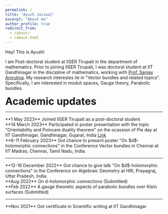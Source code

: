 ```yaml
---
permalink: /
title: "Ayush Jaiswal"
excerpt: "About me"
author_profile: true
redirect_from: 
  - /about/
  - /about.html
---
```


Hey! This is Ayush!

I am Post-doctoral student at IISER Tirupati in the department of mathematics. Prior to joining IISER Tirupati, I was doctoral student at IIT Gandhinagar in the discipline of mathematics, working with [Prof. Sanjay Amrutiya](https://sites.google.com/site/amrutsanj). My research interestes lie in "Vector bundles and related topics".
Specifically, I am interested in moduli spaces, Gauge theory, Parabolic bundles.

**<font size="6">Academic updates</font>**  
<hr style="border:3px light gray">
**1 May 2023** Joined IISER Tirupati as a post-doctoral student<br>
**14 March 2023** Participated in poster presentation with the topic "Orientability and Poincare duality theorem" on the ocassion of <it>Pie day</it> at IIT Gandhinagar, Gandhinagar, Gujarat, India  <a href="https://github.com/ayushjwl/ayushjwl.github.io/blob/master/files/Poster(Pi%20day%202023-IIT%20Gandhinagar).pdf">Link</a><br>
**6-11 February 2023** Got chance to present poster "On $d$-holomorphic connections" in the Conference <it>Vector bundles in Chennai</it> at IIT Madras, Chennai, Tamil Nadu, India.
<hr style="border:3px light gray">  
**12-16 December 2022** Got chance to give talk "On $d$-holomorphic connections" in the <it>Conference on Algebraic Geometry</it> at HRI, Prayagraj, Uttar Pradesh, India.<br>
**Aug 2022** On d-holomorphic connections (Submitted)  <br>
**Feb 2022** A gauge theoretic aspects of parabolic bundles over Klein surfaces (Submitted)
<hr style="border:3px light gray">  
**Nov 2021** Got certificate in Scientific writing at IIT Gandhinagar
